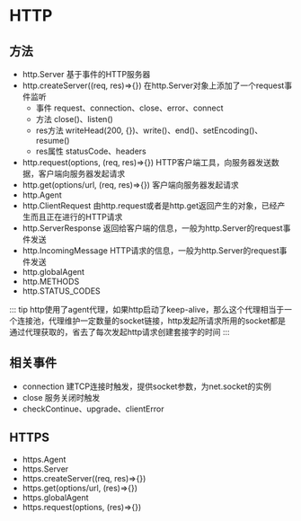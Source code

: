 # HTTP

## 方法

- http.Server  基于事件的HTTP服务器
- http.createServer((req, res)=>{})  在http.Server对象上添加了一个request事件监听
  - 事件 request、connection、close、error、connect
  - 方法 close()、listen()
  - res方法 writeHead(200, {})、write()、end()、setEncoding()、resume()
  - res属性 statusCode、headers
- http.request(options, (req, res)=>{})  HTTP客户端工具，向服务器发送数据，客户端向服务器发起请求
- http.get(options/url, (req, res)=>{})  客户端向服务器发起请求
- http.Agent
- http.ClientRequest   由http.request或者是http.get返回产生的对象，已经产生而且正在进行的HTTP请求
- http.ServerResponse   返回给客户端的信息，一般为http.Server的request事件发送
- http.IncomingMessage  HTTP请求的信息，一般为http.Server的request事件发送
- http.globalAgent
- http.METHODS
- http.STATUS_CODES

::: tip
http使用了agent代理，如果http启动了keep-alive，那么这个代理相当于一个连接池，代理维护一定数量的socket链接，http发起所请求所用的socket都是通过代理获取的，省去了每次发起http请求创建套接字的时间
:::

## 相关事件

- connection 建TCP连接时触发，提供socket参数，为net.socket的实例
- close 服务关闭时触发
- checkContinue、upgrade、clientError

## HTTPS

- https.Agent
- https.Server
- https.createServer((req, res)=>{})
- https.get(options/url, (res)=>{})
- https.globalAgent
- https.request(options, (res)=>{})
